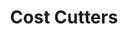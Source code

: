---
title: "Cost Cutters"
url: /oro-valley/cost-cutters-north-la-canada-drive/
shop: hairdresser
---